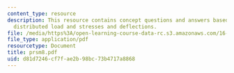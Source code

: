 ```yaml
---
content_type: resource
description: This resource contains concept questions and answers based on symmetric
  distributed load and stresses and deflections.
file: /media/https%3A/open-learning-course-data-rc.s3.amazonaws.com/16-01-unified-engineering-i-ii-iii-iv-fall-2005-spring-2006/d81d7246cf7fae2b98bc73b4717a8868_prsm8.pdf
file_type: application/pdf
resourcetype: Document
title: prsm8.pdf
uid: d81d7246-cf7f-ae2b-98bc-73b4717a8868
---
```

